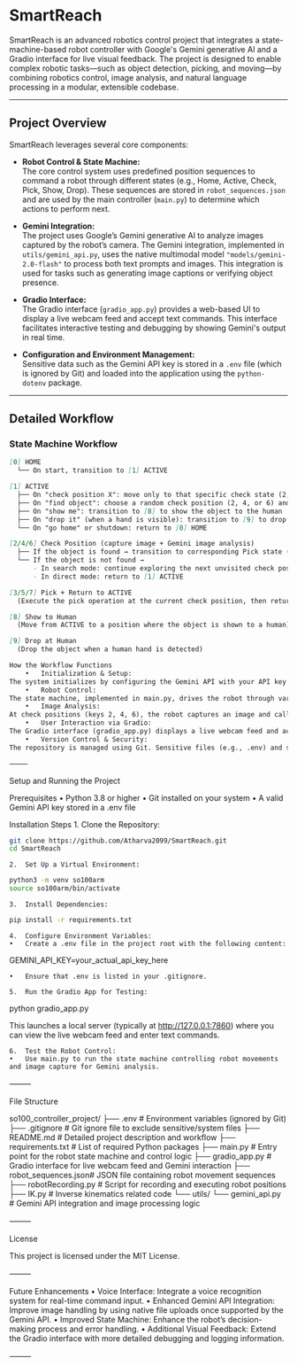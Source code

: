 # SmartReach

SmartReach is an advanced robotics control project that integrates a state-machine-based robot controller with Google's Gemini generative AI and a Gradio interface for live visual feedback. The project is designed to enable complex robotic tasks—such as object detection, picking, and moving—by combining robotics control, image analysis, and natural language processing in a modular, extensible codebase.

---

## Project Overview

SmartReach leverages several core components:

- **Robot Control & State Machine:**  
  The core control system uses predefined position sequences to command a robot through different states (e.g., Home, Active, Check, Pick, Show, Drop). These sequences are stored in `robot_sequences.json` and are used by the main controller (`main.py`) to determine which actions to perform next.

- **Gemini Integration:**  
  The project uses Google’s Gemini generative AI to analyze images captured by the robot’s camera. The Gemini integration, implemented in `utils/gemini_api.py`, uses the native multimodal model `"models/gemini-2.0-flash"` to process both text prompts and images. This integration is used for tasks such as generating image captions or verifying object presence.

- **Gradio Interface:**  
  The Gradio interface (`gradio_app.py`) provides a web-based UI to display a live webcam feed and accept text commands. This interface facilitates interactive testing and debugging by showing Gemini's output in real time.

- **Configuration and Environment Management:**  
  Sensitive data such as the Gemini API key is stored in a `.env` file (which is ignored by Git) and loaded into the application using the `python-dotenv` package.

---

## Detailed Workflow

### State Machine Workflow

```markdown
[0] HOME  
  └── On start, transition to [1] ACTIVE

[1] ACTIVE  
  ├── On "check position X": move only to that specific check state (2, 4, or 6)  
  ├── On "find object": choose a random check position (2, 4, or 6) and, in search mode, explore unvisited positions until the object is found  
  ├── On "show me": transition to [8] to show the object to the human  
  ├── On "drop it" (when a hand is visible): transition to [9] to drop the object  
  └── On "go home" or shutdown: return to [0] HOME

[2/4/6] Check Position (capture image + Gemini image analysis)  
  ├── If the object is found → transition to corresponding Pick state ([3], [5], or [7])  
  └── If the object is not found →  
      - In search mode: continue exploring the next unvisited check position  
      - In direct mode: return to [1] ACTIVE

[3/5/7] Pick + Return to ACTIVE  
  (Execute the pick operation at the current check position, then return to [1] ACTIVE)

[8] Show to Human  
  (Move from ACTIVE to a position where the object is shown to a human)

[9] Drop at Human  
  (Drop the object when a human hand is detected)

How the Workflow Functions
	•	Initialization & Setup:
The system initializes by configuring the Gemini API with your API key (from .env), and setting up dependencies and position data.
	•	Robot Control:
The state machine, implemented in main.py, drives the robot through various positions (e.g., from Active to Check states). Depending on the command (e.g., “find object” or “check position X”), the robot moves accordingly.
	•	Image Analysis:
At check positions (keys 2, 4, 6), the robot captures an image and calls the Gemini API (via utils/gemini_api.py) to analyze the scene. Based on the response (object found or not), the state machine transitions to the corresponding Pick state (keys 3, 5, 7) or continues searching.
	•	User Interaction via Gradio:
The Gradio interface (gradio_app.py) displays a live webcam feed and accepts text commands. When a command is entered (for example, “is there a bottle in frame?”), it invokes the Gemini integration and displays the generated response, facilitating real-time interaction and debugging.
	•	Version Control & Security:
The repository is managed using Git. Sensitive files (e.g., .env) and system files (e.g., __pycache__, .DS_Store) are excluded via .gitignore. The branch is renamed from master to main before pushing to ensure compliance with modern Git practices.

⸻
```

Setup and Running the Project

Prerequisites
	•	Python 3.8 or higher
	•	Git installed on your system
	•	A valid Gemini API key stored in a .env file

Installation Steps
	1.	Clone the Repository:

```bash
git clone https://github.com/Atharva2099/SmartReach.git
cd SmartReach
```


	2.	Set Up a Virtual Environment:

```bash
python3 -m venv so100arm
source so100arm/bin/activate
```


	3.	Install Dependencies:

```bash
pip install -r requirements.txt
```


	4.	Configure Environment Variables:
	•	Create a .env file in the project root with the following content:

GEMINI_API_KEY=your_actual_api_key_here


	•	Ensure that .env is listed in your .gitignore.

	5.	Run the Gradio App for Testing:

python gradio_app.py

This launches a local server (typically at http://127.0.0.1:7860) where you can view the live webcam feed and enter text commands.

	6.	Test the Robot Control:
	•	Use main.py to run the state machine controlling robot movements and image capture for Gemini analysis.

⸻

File Structure

so100_controller_project/
├── .env                # Environment variables (ignored by Git)
├── .gitignore          # Git ignore file to exclude sensitive/system files
├── README.md           # Detailed project description and workflow
├── requirements.txt    # List of required Python packages
├── main.py             # Entry point for the robot state machine and control logic
├── gradio_app.py       # Gradio interface for live webcam feed and Gemini interaction
├── robot_sequences.json# JSON file containing robot movement sequences
├── robotRecording.py   # Script for recording and executing robot positions
├── IK.py               # Inverse kinematics related code
└── utils/
    └── gemini_api.py   # Gemini API integration and image processing logic



⸻

License

This project is licensed under the MIT License.

⸻

Future Enhancements
	•	Voice Interface: Integrate a voice recognition system for real-time command input.
	•	Enhanced Gemini API Integration: Improve image handling by using native file uploads once supported by the Gemini API.
	•	Improved State Machine: Enhance the robot’s decision-making process and error handling.
	•	Additional Visual Feedback: Extend the Gradio interface with more detailed debugging and logging information.

⸻


